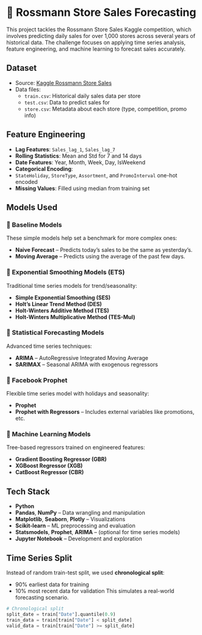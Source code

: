 # 🛒 Rossmann Store Sales Forecasting

This project tackles the Rossmann Store Sales Kaggle competition, which involves predicting daily sales for over 1,000 stores across several years of historical data. The challenge focuses on applying time series analysis, feature engineering, and machine learning to forecast sales accurately.

## Dataset

- Source: [Kaggle Rossmann Store Sales](https://www.kaggle.com/competitions/rossmann-store-sales)
- Data files:
  - `train.csv`: Historical daily sales data per store
  - `test.csv`: Data to predict sales for
  - `store.csv`: Metadata about each store (type, competition, promo info)

## Feature Engineering

- **Lag Features**: `Sales_lag_1`, `Sales_lag_7`
- **Rolling Statistics**: Mean and Std for 7 and 14 days
- **Date Features**: Year, Month, Week, Day, IsWeekend
- **Categorical Encoding**:
- `StateHoliday`, `StoreType`, `Assortment`, and `PromoInterval` one-hot encoded
- **Missing Values**: Filled using median from training set

## Models Used

### 🔹 Baseline Models
These simple models help set a benchmark for more complex ones:
- **Naive Forecast** – Predicts today’s sales to be the same as yesterday’s.
- **Moving Average** – Predicts using the average of the past few days.

### 🔹 Exponential Smoothing Models (ETS)
Traditional time series models for trend/seasonality:
- **Simple Exponential Smoothing (SES)**
- **Holt’s Linear Trend Method (DES)**
- **Holt-Winters Additive Method (TES)**
- **Holt-Winters Multiplicative Method (TES-Mul)**

### 🔹 Statistical Forecasting Models
Advanced time series techniques:
- **ARIMA** – AutoRegressive Integrated Moving Average
- **SARIMAX** – Seasonal ARIMA with exogenous regressors

### 🔹 Facebook Prophet
Flexible time series model with holidays and seasonality:
- **Prophet**
- **Prophet with Regressors** – Includes external variables like promotions, etc.

### 🔹 Machine Learning Models
Tree-based regressors trained on engineered features:
- **Gradient Boosting Regressor (GBR)**
- **XGBoost Regressor (XGB)**
- **CatBoost Regressor (CBR)**

  
## Tech Stack

- **Python** 
- **Pandas**, **NumPy** – Data wrangling and manipulation
- **Matplotlib**, **Seaborn**, **Plotly** – Visualizations
- **Scikit-learn** – ML preprocessing and evaluation
- **Statsmodels**, **Prophet**, **ARIMA** – (optional for time series models)
- **Jupyter Notebook** – Development and exploration

## Time Series Split

Instead of random train-test split, we used **chronological split**:
- 90% earliest data for training
- 10% most recent data for validation
This simulates a real-world forecasting scenario.

```python
# Chronological split
split_date = train["Date"].quantile(0.9)
train_data = train[train["Date"] < split_date]
valid_data = train[train["Date"] >= split_date]
